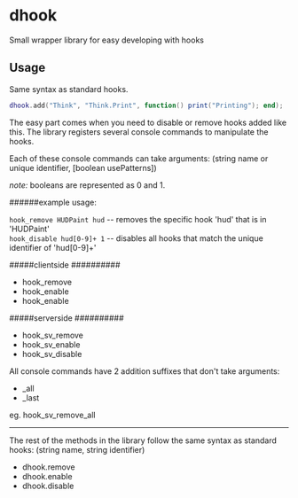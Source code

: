 dhook
=====

Small wrapper library for easy developing with hooks



Usage
-----

Same syntax as standard hooks.

```lua
dhook.add("Think", "Think.Print", function() print("Printing"); end);
```

The easy part comes when you need to disable or remove hooks added like this.
The library registers several console commands to manipulate the hooks.

Each of these console commands can take arguments:
(string name or unique identifier, [boolean usePatterns])

*note:* booleans are represented as 0 and 1. <br/>

######example usage:

```hook_remove HUDPaint hud``` -- removes the specific hook 'hud' that is in 'HUDPaint' <br/>
```hook_disable hud[0-9]+ 1``` -- disables all hooks that match the unique identifier of 'hud[0-9]+' <br/>

#####clientside
##########

* hook_remove
* hook_enable
* hook_enable

#####serverside
##########

* hook_sv_remove
* hook_sv_enable
* hook_sv_disable

All console commands have 2 addition suffixes that don't take arguments:

* _all
* _last

eg. hook_sv_remove_all

---

The rest of the methods in the library follow the same syntax as standard hooks:
(string name, string identifier)

* dhook.remove
* dhook.enable
* dhook.disable
